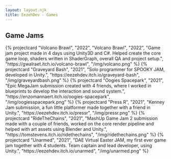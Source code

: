 ```yaml
---
layout: layout.njk
title: EezehDev - Games
---
```


<section class="games">
  <h2 class="grid-title">Game Jams</h2>
  <div class="project-grid container">
    {% projectcard "Volcano Brawl", "2022", "Volcano Brawl", "2022", "Game jam project made in 4 days using Unity3D and C#. Helped create the core game loop, shaders written in ShaderGraph, overall QA and project setup.", "https://gwalraet.itch.io/volcano-brawl", "/img/volcano.png" %}
    {% projectcard "Graveyard Bash", "2021", "Solo programmer for SPOOKY JAM, developed in Unity.", "https://eezehdev.itch.io/graveyard-bash", "/img/graveyardbash.png" %}
    {% projectcard "Oogies Spacepark", "2021", "Epic MegaJam submission created with 4 friends, where I worked in blueprints to develop the interaction and sound system.", "https://enzomannaert.itch.io/oogies-spacepark", "/img/oogiesspacepark.png" %}
    {% projectcard "Press R", "2021", "Kenney Jam submission, a fun little platformer made together with a friend in Unity.", "https://eezehdev.itch.io/pressr", "/img/pressr.png" %}
    {% projectcard "RideTheChains", "2021", "MashUp Game Jam 2 submission made with a couple of friends, worked on the core render pipeline and helped with art assets using Blender and Unity.", "https://tomstevens.itch.io/ridethechains", "/img/ridethechains.png" %}
    {% projectcard "Unarmed", "2021", "DAE Virtual Easter JAM, my first ever game jam together with 4 students. Team captain and lead developer, using Unity.", "https://eezehdev.itch.io/unarmed", "/img/unarmed.png" %}
  </div>
</section>
